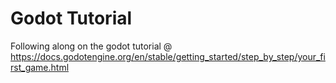 # Godot Tutorial

Following along on the godot tutorial @
https://docs.godotengine.org/en/stable/getting_started/step_by_step/your_first_game.html
